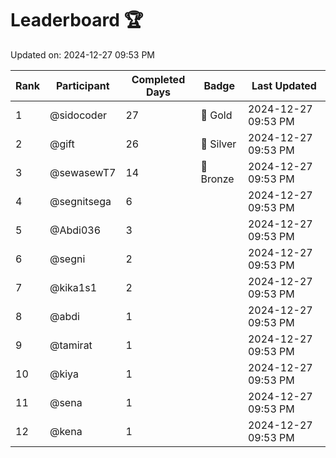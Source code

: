 # Leaderboard 🏆

Updated on: 2024-12-27 09:53 PM

| Rank | Participant       | Completed Days | Badge      | Last Updated         |
|------|-------------------|----------------|------------|----------------------|
| 1    | @sidocoder        | 27             | 🏅 Gold     | 2024-12-27 09:53 PM |
| 2    | @gift             | 26             | 🥈 Silver   | 2024-12-27 09:53 PM |
| 3    | @sewasewT7        | 14             | 🥉 Bronze   | 2024-12-27 09:53 PM |
| 4    | @segnitsega       | 6              |            | 2024-12-27 09:53 PM |
| 5    | @Abdi036          | 3              |            | 2024-12-27 09:53 PM |
| 6    | @segni            | 2              |            | 2024-12-27 09:53 PM |
| 7    | @kika1s1          | 2              |            | 2024-12-27 09:53 PM |
| 8    | @abdi             | 1              |            | 2024-12-27 09:53 PM |
| 9    | @tamirat          | 1              |            | 2024-12-27 09:53 PM |
| 10   | @kiya             | 1              |            | 2024-12-27 09:53 PM |
| 11   | @sena             | 1              |            | 2024-12-27 09:53 PM |
| 12   | @kena             | 1              |            | 2024-12-27 09:53 PM |
